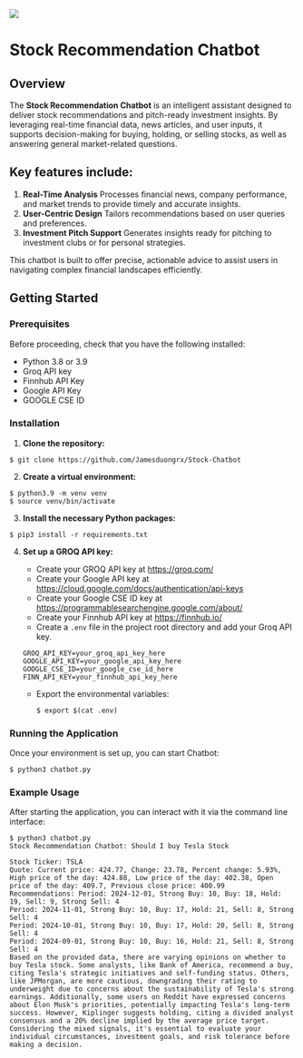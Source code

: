 ![](https://github.com/Jamesduongrx/Stock-Chatbot/actions/workflows/tests.yml/badge.svg)

# Stock Recommendation Chatbot

## Overview

The **Stock Recommendation Chatbot** is an intelligent assistant designed to deliver stock recommendations and pitch-ready investment insights. By leveraging real-time financial data, news articles, and user inputs, it supports decision-making for buying, holding, or selling stocks, as well as answering general market-related questions.

## Key features include:
1.	**Real-Time Analysis**
    Processes financial news, company performance, and market trends to provide timely and accurate insights.
2.	**User-Centric Design**
    Tailors recommendations based on user queries and preferences.
3.	**Investment Pitch Support**
    Generates insights ready for pitching to investment clubs or for personal strategies.

This chatbot is built to offer precise, actionable advice to assist users in navigating complex financial landscapes efficiently.

## Getting Started

### Prerequisites

Before proceeding, check that you have the following installed:

- Python 3.8 or 3.9
- Groq API key
- Finnhub API Key
- Google API Key
- GOOGLE CSE ID

### Installation
1. **Clone the repository:**
```
$ git clone https://github.com/Jamesduongrx/Stock-Chatbot
```

2. **Create a virtual environment:**

```
$ python3.9 -m venv venv
$ source venv/bin/activate
```

3. **Install the necessary Python packages:**

```
$ pip3 install -r requirements.txt
```

4. **Set up a GROQ API key:**
    - Create your GROQ API key at https://groq.com/
    - Create your Google API key at https://cloud.google.com/docs/authentication/api-keys
    - Create your Google CSE ID key at https://programmablesearchengine.google.com/about/
    - Create your Finnhub API key at https://finnhub.io/
    - Create a `.env` file in the project root directory and add your Groq API key.
    
    ```
    GROQ_API_KEY=your_groq_api_key_here
    GOOGLE_API_KEY=your_google_api_key_here
    GOOGLE_CSE_ID=your_google_cse_id_here
    FINN_API_KEY=your_finnhub_api_key_here
    ```

    - Export the environmental variables:
        ```
        $ export $(cat .env)
        ```

### Running the Application
Once your environment is set up, you can start Chatbot:
```
$ python3 chatbot.py
```

### Example Usage
After starting the application, you can interact with it via the command line interface:

```
$ python3 chatbot.py 
Stock Recommendation Chatbot: Should I buy Tesla Stock

Stock Ticker: TSLA
Quote: Current price: 424.77, Change: 23.78, Percent change: 5.93%, High price of the day: 424.88, Low price of the day: 402.38, Open price of the day: 409.7, Previous close price: 400.99
Recommendations: Period: 2024-12-01, Strong Buy: 10, Buy: 18, Hold: 19, Sell: 9, Strong Sell: 4
Period: 2024-11-01, Strong Buy: 10, Buy: 17, Hold: 21, Sell: 8, Strong Sell: 4
Period: 2024-10-01, Strong Buy: 10, Buy: 17, Hold: 20, Sell: 8, Strong Sell: 4
Period: 2024-09-01, Strong Buy: 10, Buy: 16, Hold: 21, Sell: 8, Strong Sell: 4
Based on the provided data, there are varying opinions on whether to buy Tesla stock. Some analysts, like Bank of America, recommend a buy, citing Tesla's strategic initiatives and self-funding status. Others, like JPMorgan, are more cautious, downgrading their rating to underweight due to concerns about the sustainability of Tesla's strong earnings. Additionally, some users on Reddit have expressed concerns about Elon Musk's priorities, potentially impacting Tesla's long-term success. However, Kiplinger suggests holding, citing a divided analyst consensus and a 20% decline implied by the average price target. Considering the mixed signals, it's essential to evaluate your individual circumstances, investment goals, and risk tolerance before making a decision.
```